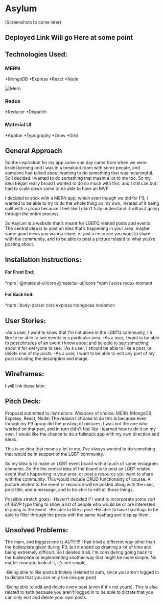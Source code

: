 # Asylum
(Screenshots to come later)

## Deployed Link Will go Here at some point

## Technologies Used:

### MERN 
*MongoDB
*Express 
*React 
*Node

![Mern](https://miro.medium.com/max/900/0*UqGyYmWCRQnjLzSk.jpg)

### Redux
*Reducer
*Dispatch

### Material UI 
*Appbar
*Typography
*Grow
*Grid

## General Approach
So the inspiration for my app came one day came from when we were brainstorming and I was in a breakout room with some people, and someone had talked about wanting to do something that was meaningful. So I decided I wanted to do something that meant a lot to me too. So my idea began really broad I wanted to do so much with this, and I still can but I had to scale down some to be able to have an MVP.

I decided to stick with a MERN app, which even though we did for P3, I wanted to be able to try to do the whole thing on my own, instead of it being split with a group because I feel like I didn’t fully understand it without going through the entire process. 

So Asylum is a website that’s meant for LGBTQ related posts and events. The central idea is to post an idea that’s happening in your area, maybe some good news you wanna share, or just a resource you want to share with the community, and to be able to post a picture related to what you’re posting about.

## Installation Instructions:

#### For Front End:
*npm i @material-ui/core @material-ui/icons
*npm i axios redux moment
#### For Back End:
*npm i body-parser cors express mongoose nodemon

## User Stories:
-As a user, I want to know that I'm not alone in the LGBTQ community, I'd like to be able to see events in a particular area.
-As a user, I want to be able to post pictures of an event I know about and be able to say something about it for everyone to see.
-As a user, I should be able to like a post, or delete one of my posts.
-As a user, I want to be able to edit any part of my post including the description and image.

## Wireframes:

I will link these later.

## Pitch Deck:
Proposal submitted to instructors:
Weapons of choice: MERN (MongoDB, Express, React, Node)
The reason I choose to do this is because even though my P3 group did the posting of pictures, I was not the one who worked on that part, and in turn didn't feel like I learned how to do it on my own. I would like the chance to do a fullstack app with my own direction and ideas.

This is an idea that means a lot to me, I've always wanted to do something that would be in support of the LGBT community.

So my idea is to make an LGBT event board with a touch of some instagram elements. So the the central idea of the board is to post an LGBT related event that's happening in your area, or post a resource you want to share with the community. This would include CRUD functionality of course. A picture related to the event or resource will be posted along with the user, post title, and a message, and to be able to edit all those things.

Possible stretch goals:
-Haven't decided if I want to incorporate some sort of RSVP type thing to show a list of people who would be or are interested in going to the event.
-Be able to like a post
-Be able to have hashtags to be able to filter through the posts with the same hashtag and display them.

## Unsolved Problems:

The main, and biggest one is AUTH!!! I had tried a different way other than the boilerplate given during P3, but it ended up draining a lot of time and being extremely difficult. So I deleted it all. I'm considering going back to the boilerplate or implementing another way that might be more simple. No matter how you look at it, it's not simple.

-Being able to like posts infinitely (related to auth, since you aren't logged in to dictate that you can only like one per post)

-Being able to edit and delete every post (even if it's not yours). This is also related to auth because you aren't logged in to be able to dictate that you can only edit and delete your own posts.
